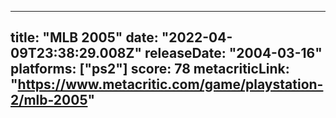 
---
title: "MLB 2005"
date: "2022-04-09T23:38:29.008Z"
releaseDate: "2004-03-16"
platforms: ["ps2"]
score: 78
metacriticLink: "https://www.metacritic.com/game/playstation-2/mlb-2005"
---
